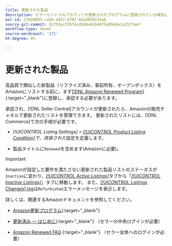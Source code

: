 ```yaml
---
title: 更新された製品
description: セラーセントラルアカウントが更新されたプログラムに登録されている場合は、更新されたリストをAmazonSales Channelで管理できます。
exl-id: 1f828893-ca56-4457-bf8f-8e2d056515e8
source-git-commit: 2c753ec5f6f4cd509e61b4875e09e9a1a2577ee7
workflow-type: tm+mt
source-wordcount: '171'
ht-degree: 0%

---
```


# 更新された製品

高品質で類似した新製品（リフライズ済み、事前所有、オープンボックス）をAmazonにリストする前に、まず[[!DNL Amazon Renewed Program]](https://sell.amazon.com/programs/renewed.html){:target=&quot;_blank&quot;}に登録し、承認する必要があります。

承認され、[!DNL Seller Central]アカウントが更新されたら、Amazonの販売チャネルで更新されたリストを管理できます。 更新されたリストには、[!DNL Commerce]で次の手順が必要です。

- _[!UICONTROL Listing Settings] > [[!UICONTROL Product Listing Condition]](./product-listing-condition.md)で、改装された_&#x200B;設定を定義します。

- 製品タイトルに`Renewed`を含めます(Amazonに必要)。

>[!IMPORTANT]
>
>Amazonが設定した要件を満たさない更新された製品リストのステータスが`Inactive`に変わり、*[[!UICONTROL Active Listings]](./active-listings.md)*&#x200B;タブから「*[[!UICONTROL Inactive Listings]](./inactive-listings.md)*」タブに移動します。 また、[[!UICONTROL Listings Changes] log](./listing-changes-log.md)は`Refurbished`エラーメッセージを表示します。

詳しくは、関連するAmazonドキュメントを参照してください。

- [Amazon更新プログラム](https://sell.amazon.com/programs/renewed.html){:target=&quot;_blank&quot;}

- [更新済み — はじめに](https://sellercentral.amazon.com/gp/help/help.html/?itemID=201648580){:target=&quot;_blank&quot;} （セラーの中央ログインが必要）

- [Amazon Renewed FAQ](https://sellercentral.amazon.com/gp/help/help.html?itemID=202190060) {:target=&quot;_blank&quot;} （セラー全体へのログインが必要）
